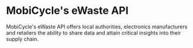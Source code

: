 # MobiCycle's eWaste API
MobiCycle's eWaste API offers local authorities, electronics manufacturers and retailers the ability to share data and attain critical insights into their supply chain.
